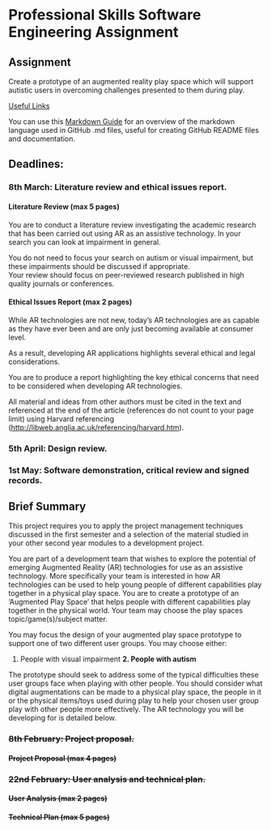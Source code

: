 # Professional Skills Software Engineering Assignment

## Assignment
Create a prototype of an augmented reality play space which will support autistic users in overcoming challenges presented to them during play.

[Useful Links](https://github.com/crouchbindset/professionalskills/blob/master/LINKS.md)

You can use this [Markdown Guide](https://guides.github.com/features/mastering-markdown/) for an overview of the markdown language used in GitHub .md files, useful for creating GitHub README files and documentation.

## Deadlines: 

### 8th March: Literature review and ethical issues report. 

#### Literature Review (max 5 pages)

You are to conduct a literature review investigating the academic research that has been carried out using AR as an assistive technology. In your search you can look at impairment in general.

You do not need to focus your search on autism or visual impairment, but these impairments should be discussed if appropriate.  
Your review should focus on peer-reviewed research published in high quality journals or conferences.

#### Ethical Issues Report (max 2 pages)

While AR technologies are not new, today’s AR technologies are as capable as they have ever been and are only just becoming available at consumer level.

As a result, developing AR applications highlights several ethical and legal considerations.

You are to produce a report highlighting the key ethical concerns that need to be considered when developing AR technologies. 

All material and ideas from other authors must be cited in the text and referenced at the end of the article (references do not count to your page limit) using Harvard referencing (http://libweb.anglia.ac.uk/referencing/harvard.htm). 

### 5th April: Design review. 

### 1st May: Software demonstration, critical review and signed records.

## Brief Summary 

This project requires you to apply the project management techniques discussed in the first semester and a selection of the material studied in your other second year modules to a development project. 

You are part of a development team that wishes to explore the potential of emerging Augmented Reality (AR) technologies for use as an assistive technology. More specifically your team is interested in how AR technologies can be used to help young people of different capabilities play together in a physical play space. You are to create a prototype of an ‘Augmented Play Space’ that helps people with different capabilities play together in the physical world. Your team may choose the play spaces topic/game(s)/subject matter. 

You may focus the design of your augmented play space prototype to support one of two different user groups. You may choose either: 

1. People with visual impairment 
**2. People with autism**

The prototype should seek to address some of the typical difficulties these user groups face when playing with other people. You should consider what digital augmentations can be made to a physical play space, the people in it or the physical items/toys used during play to help your chosen user group play with other people more effectively. The AR technology you will be developing for is detailed below.

### ~~8th February: Project proposal.~~

#### ~~Project Proposal (max 4 pages)~~

### ~~22nd February: User analysis and technical plan.~~

#### ~~User Analysis (max 2 pages)~~

#### ~~Technical Plan (max 5 pages)~~
